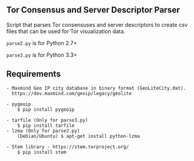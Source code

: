 Tor Consensus and Server Descriptor Parser
------------------------------------------

Script that parses Tor consensuses and server descriptors to create csv files
that can be used for Tor visualization data.

`parse2.py` is for Python 2.7+

`parse3.py` is for Python 3.3+

Requirements
------------

	- Maxmind Geo IP city database in binary format (GeoLiteCity.dat).
      https://dev.maxmind.com/geoip/legacy/geolite

	- pygeoip
		$ pip install pygeoip

	- tarfile (Only for parse3.py)
		$ pip install tarfile
	- lzma (Only for parse2.py)
		(Debian/Ubuntu) $ apt-get install python-lzma

	- Stem library - https://stem.torproject.org/
		$ pip install stem

